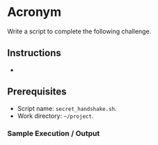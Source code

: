 # Acronym

Write a script to complete the following challenge.

## Instructions

- 

## Prerequisites

- Script name: `secret_handshake.sh`.
- Work directory: `~/project`.

### Sample Execution / Output
